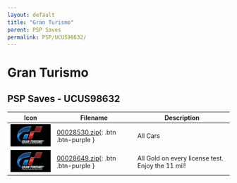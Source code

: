 ```yaml
---
layout: default
title: "Gran Turismo"
parent: PSP Saves
permalink: PSP/UCUS98632/
---
```

# Gran Turismo

## PSP Saves - UCUS98632

| Icon | Filename | Description |
|------|----------|-------------|
| ![Gran Turismo](ICON0.PNG) | [00028530.zip](00028530.zip){: .btn .btn-purple } | All Cars |
| ![Gran Turismo](ICON0.PNG) | [00028649.zip](00028649.zip){: .btn .btn-purple } | All Gold on every license test. Enjoy the 11 mil! |
